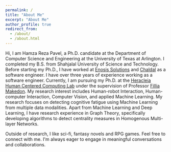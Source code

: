 ```yaml
---
permalink: /
title: "About Me"
excerpt: "About Me"
author_profile: true
redirect_from: 
  - /about/
  - /about.html
---
```


Hi, I am Hamza Reza Pavel, a Ph.D. candidate at the Department of Computer Science and Engineering at the University of Texas at Arlington. I completed my B.S. from Shahjalal University of Science and Technology. Before starting my Ph.D., I have worked at [Enosis Solutions](https://www.enosisbd.com) and [Chaldal](https://chaldal.com) as a software engineer. I have over three years of experience working as a software engineer. Currently, I am pursuing my Ph.D. at the [Heracleia Human Centered Computing Lab](http://heracleia.uta.edu) under the supervision of Professor [Fillia Makedon](http://heracleia.uta.edu/~makedon/). My research interest includes Human-robot Interaction, Human-computer Interaction, Computer Vision, and applied Machine Learning. My research focuses on detecting cognitive fatigue using Machine Learning from multiple data modalities. Apart from Machine Learning and Deep Learning, I have research experience in Graph Theory, specifically developing algorithms to detect centrality measures in Homogenous Multi-layer Networks.

Outside of research, I like sci-fi, fantasy novels and RPG games. Feel free to connect with me. I'm always eager to engage in meaningful conversations and collaborations.
